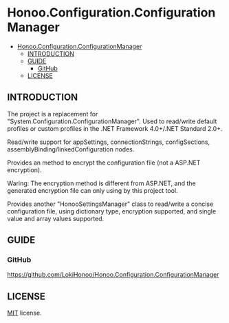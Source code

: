# Honoo.Configuration.ConfigurationManager

<!-- @import "[TOC]" {cmd="toc" depthFrom=1 depthTo=6 orderedList=false} -->

<!-- code_chunk_output -->

- [Honoo.Configuration.ConfigurationManager](#honooconfigurationconfigurationmanager)
  - [INTRODUCTION](#introduction)
  - [GUIDE](#guide)
    - [GitHub](#github)
  - [LICENSE](#license)

<!-- /code_chunk_output -->

## INTRODUCTION

The project is a replacement for "System.Configuration.ConfigurationManager".
Used to read/write default profiles or custom profiles in the .NET Framework 4.0+/.NET Standard 2.0+.

Read/write support for appSettings, connectionStrings, configSections, assemblyBinding/linkedConfiguration nodes.

Provides an method to encrypt the configuration file (not a ASP.NET encryption). 

Waring: The encryption method is different from ASP.NET, and the generated encryption file can only using by this project tool.

Provides another "HonooSettingsManager" class to read/write a concise configuration file, using dictionary type, encryption supported, and single value and array values supported.

## GUIDE

### GitHub

<https://github.com/LokiHonoo/Honoo.Configuration.ConfigurationManager>

## LICENSE

[MIT](LICENSE) license.
